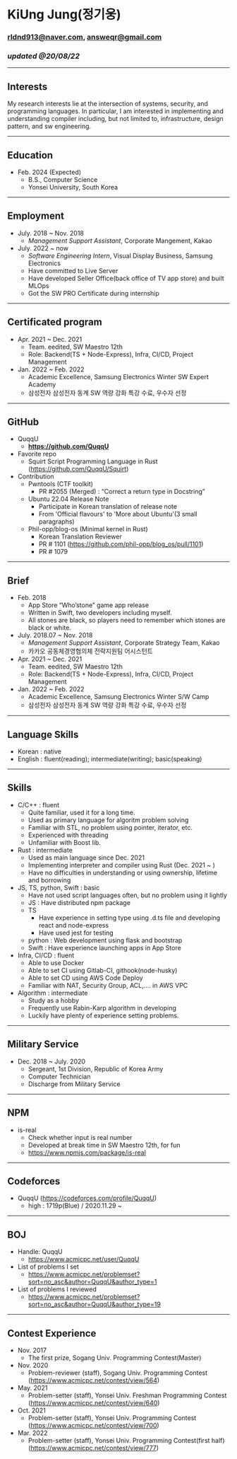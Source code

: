 # KiUng Jung(정기웅)

### rldnd913@naver.com, answeqr@gmail.com

### _updated @20/08/22_

---

## Interests
My research interests lie at the intersection of systems, security, and programming languages. In particular, I am interested in implementing and understanding compiler including, but not limited to, infrastructure, design pattern, and sw engineering.

---

## Education

-   Feb. 2024 (Expected)
    -   B.S., Computer Science
    -   Yonsei University, South Korea

---

## Employment

-   July. 2018 ~ Nov. 2018
    -   _Management Support Assistant_, Corporate Mangement, Kakao
-   July. 2022 ~ now
    -   _Software Engineering Intern_, Visual Display Business, Samsung Electronics
    -   Have committed to Live Server
    -   Have developed Seller Office(back office of TV app store) and built MLOps
    -   Got the SW PRO Certificate during internship

---

## Certificated program

-   Apr. 2021 ~ Dec. 2021
    -   Team. eedited, SW Maestro 12th
    -   Role: Backend(TS + Node-Express), Infra, CI/CD, Project Management
-   Jan. 2022 ~ Feb. 2022
    -   Academic Excellence, Samsung Electronics Winter SW Expert Academy
    -   삼성전자 삼성전자 동계 SW 역량 강화 특강 수료, 우수자 선정

---

## GitHub

-   QuqqU
    -   **https://github.com/QuqqU**
-   Favorite repo
    -   Squirt Script Programming Language in Rust (https://github.com/QuqqU/Squirt)
-   Contribution
    -   Pwntools (CTF toolkit)
        -   PR #2055 (Merged) : “Correct a return type in Docstring”
    -   Ubuntu 22.04 Release Note
        -   Participate in Korean translation of release note
        -   From 'Official flavours' to 'More about Ubuntu'(3 small paragraphs)
    -   Phil-opp/blog-os (Minimal kernel in Rust)
        -   Korean Translation Reviewer
        -   PR # 1101 (https://github.com/phil-opp/blog_os/pull/1101)
        -   PR # 1079

---

## Brief

-   Feb. 2018
    -   App Store “Who’stone” game app release
    -   Written in Swift, two developers including myself.
    -   All stones are black, so players need to remember which stones are black or white.
-   July. 2018.07 ~ Nov. 2018
    -   _Management Support Assistant_, Corporate Strategy Team, Kakao
    -   카카오 공동체경영협의체 전략지원팀 어시스턴트
-   Apr. 2021 ~ Dec. 2021
    -   Team. eedited, SW Maestro 12th
    -   Role: Backend(TS + Node-Express), Infra, CI/CD, Project Management
-   Jan. 2022 ~ Feb. 2022
    -   Academic Excellence, Samsung Electronics Winter S/W Camp
    -   삼성전자 삼성전자 동계 SW 역량 강화 특강 수료, 우수자 선정

---

## Language Skills

-   Korean : native
-   English : fluent(reading); intermediate(writing); basic(speaking)

---

## Skills

-   C/C++ : fluent
    -   Quite familiar, used it for a long time.
    -   Used as primary language for algoritm problem solving
    -   Familiar with STL, no problem using pointer, iterator, etc.
    -   Experienced with threading
    -   Unfamiliar with Boost lib.
-   Rust : intermediate
    -   Used as main language since Dec. 2021
    -   Implementing interpreter and compiler using Rust (Dec. 2021 ~ )
    -   Have no difficulties in understanding or using ownership, lifetime and borrowing
-   JS, TS, python, Swift : basic
    -   Have not used script languages often, but no problem using it lightly
    -   JS : Have distributed npm package
    -   TS
        -   Have experience in setting type using .d.ts file and developing react and node-express
        -   Have used jest for testing
    -   python : Web development using flask and bootstrap
    -   Swift : Have experience launching apps in App Store
-   Infra, CI/CD : fluent
    -   Able to use Docker
    -   Able to set CI using Gitlab-CI, githook(node-husky)
    -   Able to set CD using AWS Code Deploy
    -   Familiar with NAT, Security Group, ACL,.... in AWS VPC
-   Algorithm : intermediate
    -   Study as a hobby
    -   Frequently use Rabin-Karp algorithm in developing
    -   Luckily have plenty of experience setting problems.

---

## Military Service

-   Dec. 2018 ~ July. 2020
    -   Sergeant, 1st Division, Republic of Korea Army
    -   Computer Technician
    -   Discharge from Military Service

---

## NPM

-   is-real
    -   Check whether input is real number
    -   Developed at break time in SW Maestro 12th, for fun
    -   https://www.npmjs.com/package/is-real

---

## Codeforces

-   QuqqU (https://codeforces.com/profile/QuqqU)
    -   high : 1719p(Blue) / 2020.11.29 ~

---

## BOJ

-   Handle: QuqqU
    -   https://www.acmicpc.net/user/QuqqU
-   List of problems I set
    -   https://www.acmicpc.net/problemset?sort=no_asc&author=QuqqU&author_type=1
-   List of problems I reviewed
    -   https://www.acmicpc.net/problemset?sort=no_asc&author=QuqqU&author_type=19

---

## Contest Experience

-   Nov. 2017
    -   The first prize, Sogang Univ. Programming Contest(Master)
-   Nov. 2020
    -   Problem-reviewer (staff), Sogang Univ. Programming Contest
        (https://www.acmicpc.net/contest/view/564)
-   May. 2021
    -   Problem-setter (staff), Yonsei Univ. Freshman Programming Contest
        (https://www.acmicpc.net/contest/view/640)
-   Oct. 2021
    -   Problem-setter (staff), Yonsei Univ. Programming Contest
        (https://www.acmicpc.net/contest/view/700)
-   Mar. 2022
    -   Problem-setter (staff), Yonsei Univ. Programming Contest(first half)
        (https://www.acmicpc.net/contest/view/777)
